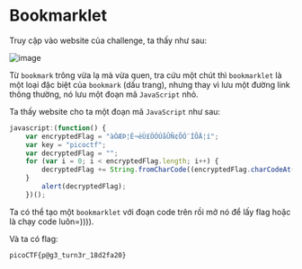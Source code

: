 # Bookmarklet
Truy cập vào website của challenge, ta thấy như sau:

![image](https://github.com/user-attachments/assets/ff590fd5-f682-4399-ac2d-b0d3a120e289)

Từ `bookmark` trông vừa lạ mà vừa quen, tra cứu một chút thì `bookmarklet` là một loại đặc biệt của `bookmark` (dấu trang), nhưng thay vì lưu một đường link thông thường, nó lưu một đoạn mã `JavaScript` nhỏ.

Ta thấy website cho ta một đoạn mã `JavaScript` như sau:

``` javascript
javascript:(function() {
    var encryptedFlag = "àÒÆÞ¦È¬ëÙ£ÖÓÚåÛÑ¢ÕÓ¨ÍÕÄ¦í";
    var key = "picoctf";
    var decryptedFlag = "";
    for (var i = 0; i < encryptedFlag.length; i++) {
        decryptedFlag += String.fromCharCode((encryptedFlag.charCodeAt(i) - key.charCodeAt(i % key.length) + 256) % 256);
    }
        alert(decryptedFlag);
    })();    
```

Ta có thể tạo một `bookmarklet` với đoạn code trên rồi mở nó để lấy flag hoặc là chạy code luôn=)))).

Và ta có flag:

```
picoCTF{p@g3_turn3r_18d2fa20}
```
